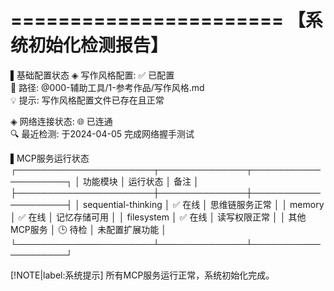 =======================
【系统初始化检测报告】
=======================

▌基础配置状态
◈ 写作风格配置: ✅ 已配置  
   📍 路径: @000-辅助工具/1-参考作品/写作风格.md  
   💡 提示: 写作风格配置文件已存在且正常

◈ 网络连接状态: 🌐 已连通  
   🔍 最近检测: 于2024-04-05 完成网络握手测试

▌MCP服务运行状态
┌──────────────────────┬──────────────┬────────────────────┐
│       功能模块       │   运行状态   │        备注        │
├──────────────────────┼──────────────┼────────────────────┤
│ sequential-thinking  │   ✅ 在线   │ 思维链服务正常     │
│ memory               │   ✅ 在线   │ 记忆存储可用       │
│ filesystem           │   ✅ 在线   │ 读写权限正常       │
│ 其他MCP服务          │   🕒 待检   │ 未配置扩展功能     │
└──────────────────────┴──────────────┴────────────────────┘

[!NOTE|label:系统提示]
所有MCP服务运行正常，系统初始化完成。